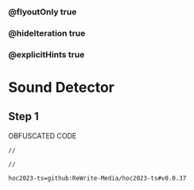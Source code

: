 ### @flyoutOnly true
### @hideIteration true
### @explicitHints true

# Sound Detector

## Step 1
OBFUSCATED CODE

```ghost
//
```
```template
//
```

```package
hoc2023-ts=github:ReWrite-Media/hoc2023-ts#v0.0.37
```